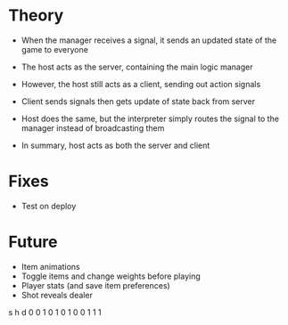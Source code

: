 # Theory

- When the manager receives a signal, it sends an updated state of the game to everyone
- The host acts as the server, containing the main logic manager
- However, the host still acts as a client, sending out action signals
- Client sends signals then gets update of state back from server
- Host does the same, but the interpreter simply routes the signal to the manager instead of broadcasting them

- In summary, host acts as both the server and client

# Fixes

- Test on deploy

# Future

- Item animations
- Toggle items and change weights before playing
- Player stats (and save item preferences)
- Shot reveals dealer

s h d
0 0 1
0 1 0
1 0 0
1 1 1
